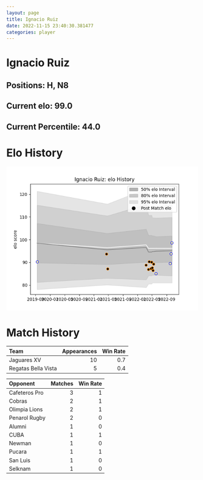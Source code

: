 ```yaml
---  
layout: page  
title: Ignacio Ruiz  
date: 2022-11-15 23:40:30.381477  
categories: player  
---
```

# Ignacio Ruiz

## Positions: H, N8

## Current elo: 99.0

## Current Percentile: 44.0

# Elo History


![elo history](history_IgnacioRuiz.png)
# Match History


| Team                |   Appearances |   Win Rate |
|:--------------------|--------------:|-----------:|
| Jaguares XV         |            10 |        0.7 |
| Regatas Bella Vista |             5 |        0.4 |

| Opponent      |   Matches |   Win Rate |
|:--------------|----------:|-----------:|
| Cafeteros Pro |         3 |          1 |
| Cobras        |         2 |          1 |
| Olimpia Lions |         2 |          1 |
| Penarol Rugby |         2 |          0 |
| Alumni        |         1 |          0 |
| CUBA          |         1 |          1 |
| Newman        |         1 |          0 |
| Pucara        |         1 |          1 |
| San Luis      |         1 |          0 |
| Selknam       |         1 |          0 |